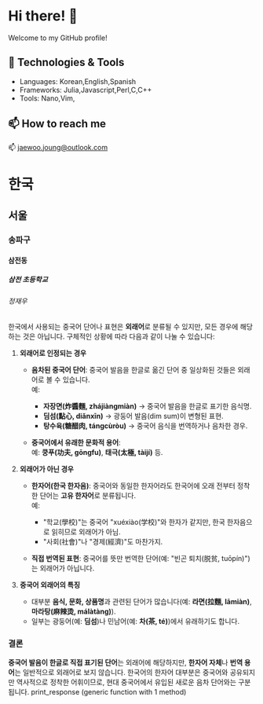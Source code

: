 
# Hi there! 👋

Welcome to my GitHub profile!

## 🔧 Technologies & Tools
- Languages: Korean,English,Spanish
- Frameworks: Julia,Javascript,Perl,C,C++
- Tools: Nano,Vim,

## 📫 How to reach me
📫 [jaewoo.joung@outlook.com](mailto:jaewoo.joung@outlook.com)


# 한국
## 서울
### 송파구
#### 삼전동 
##### 삼전 초등학교
###### 정재우


한국에서 사용되는 중국어 단어나 표현은 **외래어**로 분류될 수 있지만, 모든 경우에 해당하는 것은 아닙니다. 구체적인 상황에 따라 다음과 같이 나눌 수 있습니다:

1. **외래어로 인정되는 경우**  
   - **음차된 중국어 단어**: 중국어 발음을 한글로 옮긴 단어 중 일상화된 것들은 외래어로 볼 수 있습니다.  
     예:  
     - **자장면(炸醬麵, zhájiàngmiàn)** → 중국어 발음을 한글로 표기한 음식명.  
     - **딤섬(點心, diǎnxīn)** → 광둥어 발음(dim sum)이 변형된 표현.  
     - **탕수육(糖醋肉, tángcùròu)** → 중국어 음식을 번역하거나 음차한 경우.  

   - **중국어에서 유래한 문화적 용어**:  
     예: **쿵푸(功夫, gōngfu)**, **태극(太極, tàijí)** 등.  

2. **외래어가 아닌 경우**  
   - **한자어(한국 한자음)**: 중국어와 동일한 한자어라도 한국어에 오래 전부터 정착한 단어는 **고유 한자어**로 분류됩니다.  
     예:  
     - "학교(學校)"는 중국어 "xuéxiào(学校)"와 한자가 같지만, 한국 한자음으로 읽히므로 외래어가 아님.  
     - "사회(社會)"나 "경제(經濟)"도 마찬가지.  

   - **직접 번역된 표현**: 중국어를 뜻만 번역한 단어(예: "빈곤 퇴치(脱贫, tuōpín)")는 외래어가 아닙니다.

3. **중국어 외래어의 특징**  
   - 대부분 **음식, 문화, 상품명**과 관련된 단어가 많습니다(예: **라면(拉麵, lāmiàn)**, **마라탕(麻辣烫, málàtàng)**).  
   - 일부는 광둥어(예: **딤섬**)나 민남어(예: **차(茶, té)**)에서 유래하기도 합니다.

### 결론  
**중국어 발음이 한글로 직접 표기된 단어**는 외래어에 해당하지만, **한자어 자체**나 **번역 용어**는 일반적으로 외래어로 보지 않습니다. 한국어의 한자어 대부분은 중국어와 공유되지만 역사적으로 정착한 어휘이므로, 현대 중국어에서 유입된 새로운 음차 단어와는 구분됩니다.
print_response (generic function with 1 method)
